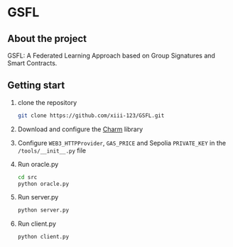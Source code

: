# GSFL

## About the project

GSFL: A Federated Learning Approach based on Group Signatures and Smart Contracts.

## Getting start

1. clone the repository

   ```sh
   git clone https://github.com/xiii-123/GSFL.git
   ```

2. Download and configure the [Charm](https://github.com/JHUISI/charm.git) library

3. Configure `WEB3_HTTPProvider`, `GAS_PRICE` and Sepolia `PRIVATE_KEY` in the `/tools/__init__.py` file

4. Run oracle.py

   ```sh
   cd src
   python oracle.py
   ```

5. Run server.py

   ```sh
   python server.py
   ```

6. Run client.py

   ```sh
   python client.py
   ```

   


